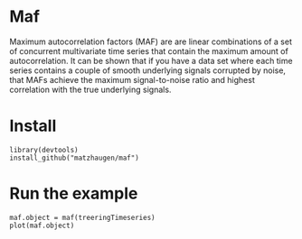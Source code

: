 # Maf 

Maximum autocorrelation factors (MAF) are are linear combinations of a set of concurrent multivariate time series that contain the maximum amount of autocorrelation. It can be shown that if you have a data set where each time series contains a couple of smooth underlying signals corrupted by noise, that MAFs achieve the maximum signal-to-noise ratio and highest correlation with the true underlying signals.

# Install

```
library(devtools)
install_github("matzhaugen/maf")
```

# Run the example

```
maf.object = maf(treeringTimeseries)
plot(maf.object)
```